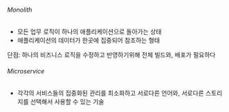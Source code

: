 
###### Monolith
- 모든 업무 로직이 하나의 애플리케이션으로 돌아가는 상태
- 애플리케이션의 데이터가 한곳에 집중되어 참조하는 형태

단점: 하나의 비즈니스 로직을 수정하고 반영하기위해 전체 빌드와, 배포가 필요하다

###### Microservice
- 각각의 서비스들의 집중화된 관리를 최소화하고 서로다른 언어와, 서로다른 스토리지를 선택해서 사용할 수 있는 기술